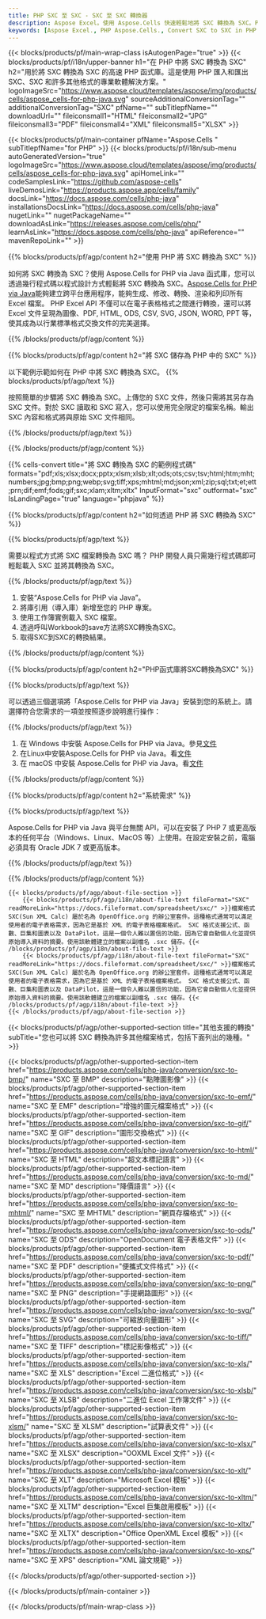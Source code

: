```yaml
---
title: PHP SXC 至 SXC - SXC 至 SXC 轉換器
description: Aspose Excel。使用 Aspose.Cells 快速輕鬆地將 SXC 轉換為 SXC。PHP SXC 轉換為 SXC。PHP 將 SXC 儲存為 07617481。PHP 將 SXC 儲存為 0761741818317481761741818761748181761748183。
keywords: [Aspose Excel., PHP Aspose.Cells., Convert SXC to SXC in PHP., Save SXC to SXC using PHP., PHP SXC to SXC saveformat., SXC to SXC Converter., PHP Save SXC as SXC]
---
```

{{< blocks/products/pf/main-wrap-class isAutogenPage="true" >}}
{{< blocks/products/pf/i18n/upper-banner h1="在 PHP 中將 SXC 轉換為 SXC" h2="用於將 SXC 轉換為 SXC 的高速 PHP 函式庫。這是使用 PHP 匯入和匯出 SXC、SXC 和許多其他格式的專業軟體解決方案。" logoImageSrc="https://www.aspose.cloud/templates/aspose/img/products/cells/aspose_cells-for-php-java.svg" sourceAdditionalConversionTag="" additionalConversionTag="SXC" pfName="" subTitlepfName="" downloadUrl="" fileiconsmall1="HTML" fileiconsmall2="JPG" fileiconsmall3="PDF" fileiconsmall4="XML" fileiconsmall5="XLSX" >}}

{{< blocks/products/pf/main-container pfName="Aspose.Cells " subTitlepfName="for PHP" >}}
{{< blocks/products/pf/i18n/sub-menu autoGeneratedVersion="true" logoImageSrc="https://www.aspose.cloud/templates/aspose/img/products/cells/aspose_cells-for-php-java.svg" apiHomeLink="" codeSamplesLink="https://github.com/aspose-cells" liveDemosLink="https://products.aspose.app/cells/family" docsLink="https://docs.aspose.com/cells/php-java" installationsDocsLink="https://docs.aspose.com/cells/php-java" nugetLink="" nugetPackageName="" downloadAsLink="https://releases.aspose.com/cells/php/" learnAsLink="https://docs.aspose.com/cells/php-java" apiReference="" mavenRepoLink="" >}}


{{% blocks/products/pf/agp/content h2="使用 PHP 將 SXC 轉換為 SXC" %}}

如何將 SXC 轉換為 SXC？使用 Aspose.Cells for PHP via Java 函式庫，您可以透過幾行程式碼以程式設計方式輕鬆將 SXC 轉換為 SXC。[Aspose.Cells for PHP via Java](https://products.aspose.com/cells/php-java/)能夠建立跨平台應用程序，能夠生成、修改、轉換、渲染和列印所有 Excel 檔案。 PHP Excel API 不僅可以在電子表格格式之間進行轉換，還可以將 Excel 文件呈現為圖像、PDF, HTML, ODS, CSV, SVG, JSON, WORD, PPT 等，使其成為以行業標準格式交換文件的完美選擇。
 
{{% /blocks/products/pf/agp/content %}}

{{% blocks/products/pf/agp/content h2="將 SXC 儲存為 PHP 中的 SXC" %}}

以下範例示範如何在 PHP 中將 SXC 轉換為 SXC。
{{% blocks/products/pf/agp/text %}}

按照簡單的步驟將 SXC 轉換為 SXC。上傳您的 SXC 文件，然後只需將其另存為 SXC 文件。對於 SXC 讀取和 SXC 寫入，您可以使用完全限定的檔案名稱。輸出 SXC 內容和格式將與原始 SXC 文件相同。

{{% /blocks/products/pf/agp/text %}}

{{% /blocks/products/pf/agp/content %}}

{{% cells-convert title="將 SXC 轉換為 SXC 的範例程式碼" formats="pdf;xls;xlsx;docx;pptx;xlsm;xlsb;xlt;ods;ots;csv;tsv;html;htm;mht;numbers;jpg;bmp;png;webp;svg;tiff;xps;mhtml;md;json;xml;zip;sql;txt;et;ett;prn;dif;emf;fods;gif;sxc;xlam;xltm;xltx" InputFormat="sxc" outformat="sxc" IsLandingPage="true" language="phpjava" %}}

{{% blocks/products/pf/agp/content h2="如何透過 PHP 將 SXC 轉換為 SXC" %}}

{{% blocks/products/pf/agp/text %}}

需要以程式方式將 SXC 檔案轉換為 SXC 嗎？ PHP 開發人員只需幾行程式碼即可輕鬆載入 SXC 並將其轉換為 SXC。

{{% /blocks/products/pf/agp/text %}}

1. 安裝“Aspose.Cells for PHP via Java”。
1. 將庫引用（導入庫）新增至您的 PHP 專案。
1. 使用工作簿實例載入 SXC 檔案。
1. 透過呼叫Workbook的save方法將SXC轉換為SXC。
1. 取得SXC到SXC的轉換結果。

{{% /blocks/products/pf/agp/content %}}

{{% blocks/products/pf/agp/content h2="PHP函式庫將SXC轉換為SXC" %}}

{{% blocks/products/pf/agp/text %}}

可以透過三個選項將「Aspose.Cells for PHP via Java」安裝到您的系統上。請選擇符合您需求的一項並按照逐步說明進行操作：

{{% /blocks/products/pf/agp/text %}}

1. 在 Windows 中安裝 Aspose.Cells for PHP via Java。參見[文件](https://docs.aspose.com/cells/php-java/setup-and-installation-guidelines/#windows)
1. 在Linux中安裝Aspose.Cells for PHP via Java。看[文件](https://docs.aspose.com/cells/php-java/setup-and-installation-guidelines/#linux)
1. 在 macOS 中安裝 Aspose.Cells for PHP via Java。看[文件](https://docs.aspose.com/cells/php-java/setup-and-installation-guidelines/#mac)

{{% /blocks/products/pf/agp/content %}}

{{% blocks/products/pf/agp/content h2="系統需求" %}}

{{% blocks/products/pf/agp/text %}}

Aspose.Cells for PHP via Java 與平台無關 API，可以在安裝了 PHP 7 或更高版本的任何平台（Windows、Linux、MacOS 等）上使用。在設定安裝之前，電腦必須具有 Oracle JDK 7 或更高版本。
 
{{% /blocks/products/pf/agp/text %}}


{{% /blocks/products/pf/agp/content %}}

<!-- aboutfile Starts -->
    {{< blocks/products/pf/agp/about-file-section >}}
        {{< blocks/products/pf/agp/i18n/about-file-text fileFormat="SXC" readMoreLink="https://docs.fileformat.com/spreadsheet/sxc/" >}}檔案格式 SXC(Sun XML Calc) 屬於名為 OpenOffice.org 的辦公室套件。這種格式通常可以滿足使用者的電子表格需求，因為它是基於 XML 的電子表格檔案格式。 SXC 格式支援公式、函數、巨集和圖表以及 DataPilot，這是一個令人難以置信的功能，因為它會自動個人化並提供原始導入資料的摘要。使用該軟體建立的檔案以副檔名 .sxc 儲存。{{< /blocks/products/pf/agp/i18n/about-file-text >}}
        {{< blocks/products/pf/agp/i18n/about-file-text fileFormat="SXC" readMoreLink="https://docs.fileformat.com/spreadsheet/sxc/" >}}檔案格式 SXC(Sun XML Calc) 屬於名為 OpenOffice.org 的辦公室套件。這種格式通常可以滿足使用者的電子表格需求，因為它是基於 XML 的電子表格檔案格式。 SXC 格式支援公式、函數、巨集和圖表以及 DataPilot，這是一個令人難以置信的功能，因為它會自動個人化並提供原始導入資料的摘要。使用該軟體建立的檔案以副檔名 .sxc 儲存。{{< /blocks/products/pf/agp/i18n/about-file-text >}}
    {{< /blocks/products/pf/agp/about-file-section >}}
<!-- aboutfile Ends -->

{{< blocks/products/pf/agp/other-supported-section title="其他支援的轉換" subTitle="您也可以將 SXC 轉換為許多其他檔案格式，包括下面列出的幾種。" >}}

{{< blocks/products/pf/agp/other-supported-section-item href="https://products.aspose.com/cells/php-java/conversion/sxc-to-bmp/" name="SXC 至 BMP" description="點陣圖影像" >}}
{{< blocks/products/pf/agp/other-supported-section-item href="https://products.aspose.com/cells/php-java/conversion/sxc-to-emf/" name="SXC 至 EMF" description="增強的圖元檔案格式" >}}
{{< blocks/products/pf/agp/other-supported-section-item href="https://products.aspose.com/cells/php-java/conversion/sxc-to-gif/" name="SXC 至 GIF" description="圖形交換格式" >}}
{{< blocks/products/pf/agp/other-supported-section-item href="https://products.aspose.com/cells/php-java/conversion/sxc-to-html/" name="SXC 至 HTML" description="超文本標記語言" >}}
{{< blocks/products/pf/agp/other-supported-section-item href="https://products.aspose.com/cells/php-java/conversion/sxc-to-md/" name="SXC 至 MD" description="降價語言" >}}
{{< blocks/products/pf/agp/other-supported-section-item href="https://products.aspose.com/cells/php-java/conversion/sxc-to-mhtml/" name="SXC 至 MHTML" description="網頁存檔格式" >}}
{{< blocks/products/pf/agp/other-supported-section-item href="https://products.aspose.com/cells/php-java/conversion/sxc-to-ods/" name="SXC 至 ODS" description="OpenDocument 電子表格文件" >}}
{{< blocks/products/pf/agp/other-supported-section-item href="https://products.aspose.com/cells/php-java/conversion/sxc-to-pdf/" name="SXC 至 PDF" description="便攜式文件格式" >}}
{{< blocks/products/pf/agp/other-supported-section-item href="https://products.aspose.com/cells/php-java/conversion/sxc-to-png/" name="SXC 至 PNG" description="手提網路圖形" >}}
{{< blocks/products/pf/agp/other-supported-section-item href="https://products.aspose.com/cells/php-java/conversion/sxc-to-svg/" name="SXC 至 SVG" description="可縮放向量圖形" >}}
{{< blocks/products/pf/agp/other-supported-section-item href="https://products.aspose.com/cells/php-java/conversion/sxc-to-tiff/" name="SXC 至 TIFF" description="標記影像格式" >}}
{{< blocks/products/pf/agp/other-supported-section-item href="https://products.aspose.com/cells/php-java/conversion/sxc-to-xls/" name="SXC 至 XLS" description="Excel 二進位格式" >}}
{{< blocks/products/pf/agp/other-supported-section-item href="https://products.aspose.com/cells/php-java/conversion/sxc-to-xlsb/" name="SXC 至 XLSB" description="二進位 Excel 工作簿文件" >}}
{{< blocks/products/pf/agp/other-supported-section-item href="https://products.aspose.com/cells/php-java/conversion/sxc-to-xlsm/" name="SXC 至 XLSM" description="試算表文件" >}}
{{< blocks/products/pf/agp/other-supported-section-item href="https://products.aspose.com/cells/php-java/conversion/sxc-to-xlsx/" name="SXC 至 XLSX" description="OOXML Excel 文件" >}}
{{< blocks/products/pf/agp/other-supported-section-item href="https://products.aspose.com/cells/php-java/conversion/sxc-to-xlt/" name="SXC 至 XLT" description="Microsoft Excel 模板" >}}
{{< blocks/products/pf/agp/other-supported-section-item href="https://products.aspose.com/cells/php-java/conversion/sxc-to-xltm/" name="SXC 至 XLTM" description="Excel 巨集啟用模板" >}}
{{< blocks/products/pf/agp/other-supported-section-item href="https://products.aspose.com/cells/php-java/conversion/sxc-to-xltx/" name="SXC 至 XLTX" description="Office OpenXML Excel 模板" >}}
{{< blocks/products/pf/agp/other-supported-section-item href="https://products.aspose.com/cells/php-java/conversion/sxc-to-xps/" name="SXC 至 XPS" description="XML 論文規範" >}}

{{< /blocks/products/pf/agp/other-supported-section >}}

{{< /blocks/products/pf/main-container >}}
    
{{< /blocks/products/pf/main-wrap-class >}}
